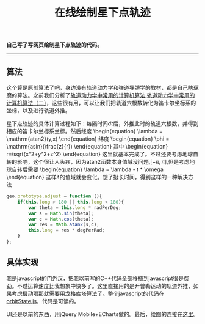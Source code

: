 ﻿---
title: 在线绘制星下点轨迹 
categories:
- Programming
tags:
- JavaScript
- 天文
updated: 2018-04-04
---
<script type="text/x-mathjax-config">
  		MathJax.Hub.Config({tex2jax: {inlineMath: [['$','$'], ['\\(','\\)']]},
  							TeX: { equationNumbers: {  autoNumber: "AMS"  },
     							   extensions: ["AMSmath.js"]}
  		});
		</script>
 <script type="text/javascript" src="https://cdn.bootcss.com/mathjax/2.7.3/MathJax.js?config=TeX-AMS-MML_HTMLorMML"></script>
**自己写了写网页绘制星下点轨迹的代码。**

---
## 算法
这个算是原创算法了吧，身边没有轨道动力学和弹道导弹学的教材，都是自己瞎琢磨的算法。之前我们分析了[轨道动力学中常用的计算机算法](https://scienceasdf.github.io/programming/2017/04/07/astrodynamics1/),[轨道动力学中常用的计算机算法（二）](https://scienceasdf.github.io/programming/2017/04/14/astrodynamics2/)，这些很有用，可以让我们把轨道六根数转化为笛卡尔坐标系的坐标，以及进行轨道外推。  
  
星下点轨迹的具体计算过程如下：每隔时间$dt$后，外推此时的轨道六根数，并得到相应的笛卡尔坐标系坐标。然后经度
\begin{equation}
\lambda = \mathrm{atan2}(y,x)
\end{equation}
纬度
\begin{equation}
\phi = \mathrm{asin}(\frac{z}{r})
\end{equation}
其中
\begin{equation}
r=\sqrt{x^2+y^2+z^2}
\end{equation}
这里就基本完成了。不过还要考虑地球自转的影响，这个很让人头疼，因为atan2函数本身值域没问题,$[-\pi,\pi]$,但是考虑地球自转后需要
\begin{equation}
\lambda = \lambda - t * \omega
\end{equation}
这样$\lambda$的值域就会变化。想了挺长时间，得到这样的一种解决方法
```javascript
geo.prototype.adjust = function (){
    if(this.long > 180 || this.long < 180){
        var theta = this.long * radPerDeg;
        var s = Math.sin(theta);
        var c = Math.cos(theta);
        var res = Math.atan2(s,c);
        this.long = res * degPerRad;
    }
};
```

## 具体实现
我是javascript的门外汉，把我以前写的C++代码全部移植到javascript很是费劲。不过运算速度比我想象中快多了。这里直接用的是开普勒运动的轨道外推，如果考虑摄动项那就需要用龙格库塔算法了。整个javascript的代码在[orbitState.js](https://scienceasdf.github.io/site/js/orbitState.js)，代码是可读的。 
   
UI还是以前的东西，用jQuery Mobile+ECharts做的。最后，绘图的连接在[这里](https://scienceasdf.github.io/site/groundTrackPlot.html)。
